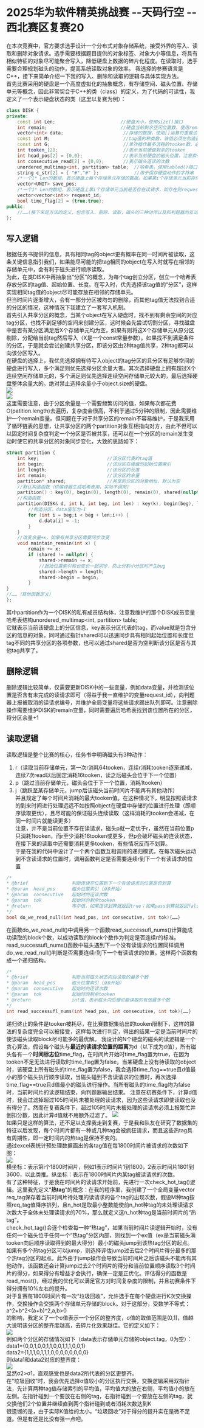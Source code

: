 # 2025华为软件精英挑战赛 --天码行空 --西北赛区复赛20  
在本次竞赛中，官方要求选手设计一个分布式对象存储系统，接受外界的写入、读取和删除对象请求。选手需要根据题目提供的对象标签、对象大小等信息，将具有相似特征的对象尽可能聚合写入，降低硬盘上数据的碎片化程度。在读取时，选手需要合理规划磁头的动作，提高系统读取对象的效率。
我选择的参赛语言是C++，接下来简单介绍一下我的写入、删除和读取的逻辑与具体实现方法。  
首先比赛采用的硬盘是一个高度虚拟化的抽象概念，有存储空间、磁头位置、存储单元等概念，因此非常契合于C++的类（class）的定义，为了代码的可读性，我定义了一个表示硬盘状态的类（这里以复赛为例）：  
```c++  
class DISK {  
private:  
    const int Len;                        //硬盘大小，使用size()接口  
    int remain;                           //硬盘当前剩余空闲位置数，使用remaining()接口  
    vector<int> data;                      //存储的数据，使用[]运算符重载访问  
    const int M;                           //tag值的种类数，该值必须在构造函数中初始化  
    const int G;                           //单次操作最多消耗的tooken数，必须初始化  
    int tooken_[2];                        //表示当前硬盘剩余的tooken  
    int head_pos[2] = {0,0};               //表示当前硬盘的磁头位置，注意索引从0开始  
    int consecutive_read[2] = {0,0};       //表示磁头连读的次数  
    unordered_multimap<int, partition> table;  //哈希表，使用tabled()接口  
    string c_str[2] = { "#","#" };             //用于保存硬盘动作的字符串  
    /*一个1* Len的数组，表示硬盘上每个存储单元存储的数据。如果第i个存储单元当前存储了数据，则save_pos[i] = {第i个存储单元存储的obj编号，该obj的block编号，该obj的副本编号}，如果第i个存储单元当前不存在读请求则save_pos[i] = {0,0,0}*/  
    vector<UNIT> save_pos;   
    /*一个1* Len的数组，表示硬盘上第i个存储单元当前是否存在读请求，如存在则request_id[i] = vector<int>{(该位置的所有请求编号...)}，元素request_id[i][j]表示第i个存储单元当前第j个读请求的编号*/  
    vector<vector<int>> request_id;   
    bool time_flag[2] = {true,true};  
public:  
    //……(接下来是方法的定义，包含写入、删除、读取，磁头的三种动作以及和判题器的互动输出等)  
};  
```
## 写入逻辑  
根据任务书提供的信息，具有相同tag的object更有概率在同一时间片被读取，这条关键信息指引我们，如果能尽可能的把tag相同的object在写入时就写在相邻的存储单元中，会有利于磁头进行顺序读取。  
为此，在类DISK中再抽象出“分区”的概念，为每个tag创立分区，创立一个哈希表存放分区的tag值、起始位置、长度。在写入时，优先选择该tag值的“分区”，这样实现相同tag值的object尽可能存放在相邻的存储单元。  
但当时间片逐渐增大，会有一部分分区被均匀的删除，而其他tag值无法找到合适的分区的情况，这种情况下我建立了一套写入机制。  
首先引入共享分区的概念，当某个object在写入硬盘时，找不到有剩余空间的对应tag分区，也找不到足够的空间来创建分区，这时候会先尝试切割分区，寻找磁盘中是否有某分区满足后X个存储单元均为空，如果有则将这X个存储单元从原分区剔除，分配给当前tag然后写入（X是一个const常量参数）。如果找不到满足条件的分区，于是就会尝试创建共享分区，即该分区由2种tag值共享，2种tag都可以向该分区写入。  
在硬盘的选择上，我优先选择拥有待写入object的tag分区的且分区有足够空间的硬盘进行写入，多个满足则优先选择分区余量大者。其次选择硬盘上拥有超过X个连续空闲存储单元的，多个满足则优先选择连续空闲存储单元较大的，最后选择硬盘整体余量大的。绝对禁止选择余量小于object.size的硬盘。  
![](https://github.com/Fengxingzhe666/huawei_codecraft2025/blob/main/img/%E7%A1%AC%E7%9B%98%E9%80%89%E6%8B%A9.jpg)  
![](https://github.com/Fengxingzhe666/huawei_codecraft2025/blob/main/img/%E5%86%99%E5%85%A5%E9%80%BB%E8%BE%91.jpg?raw=true)  
这里需要注意，由于分区余量是一个需要频繁访问的值，如果每次都花费O(patition.length)去遍历，复杂度会很高，不利于通过5分钟的限制，因此需要维护一个remain变量。但问题在于对于共享分区的remain不容易维护，于是我采用了循环链表的思想，让共享分区的两个partition对象互相指向对方，由此不但可以以固定时间复杂度判定一个分区是否被共享，还可以在一个分区的remain发生变动时使它的共享分区的对象同步变化，大致的思路如下：  
```c++ 
struct partition {  
    int key;                         //该分区代表的tag值  
    int begin;                       //该分区在硬盘的起始位置索引  
    int length;                      //该分区的长度  
    int remain;                      //该分区的余量  
    partition* shared;               //共享的分区的对象地址，默认为空  
    //默认构造函数（供编译器生成哈希表用，实际不调用）  
    partition() : key(0), begin(0), length(0), remain(0), shared(nullptr) {}  
    //构造函数  
    partition(DISK& d, int k, int beg, int len) : key(k), begin(beg), length(len),remain(len), shared(nullptr) {  
        //构造分区，data值写为-1  
        for (int i = beg;i < beg + len;i++) {  
            d.data[i] = -1;  
        }  
    }  
    //改变余量+x，如果有共享分区需要同步改变  
    void maintain_remain(int x) {  
        remain += x;  
        if (shared != nullptr) {  
            shared->remain += x;  
            //起始位置索引和长度也一起同步，防止分割小分区时产生bug  
            shared->length = length;  
            shared->begin = begin;  
        }  
}  
//……（其他函数定义）  
};
```  
其中partition作为一个DISK的私有成员结构体，注意我维护的那个DISK成员变量哈希表结构unordered_multimap<int, partition> table;  
它就表示当前该硬盘上的分区信息，key表示分区代表的tag，而value就是包含分区的信息的对象，同时通过指针shared可以迅速同步具有相同起始位置和长度但tag不同的共享分区的各项参数，也可以通过shared是否为空判断该分区是否与其他tag共享了。  
  
## 删除逻辑  
删除逻辑比较简单，仅需要更新DISK中的一些变量，例如data变量，并检测该位置是否含有未完成的读请求即可（得益于我一直维护的变量request_id），向判题器上报被取消的读请求编号，并维护全局变量将这些请求踢出队列即可。注意删除操作需要维护DISK的remain变量，同时需要遍历哈希表找到该位置所在的分区，将分区余量+1  
  
## 读取逻辑  
读取逻辑是整个比赛的核心，任务书中明确磁头有3种动作：
1. r（读取当前存储单元，第一次r消耗64tooken，连续r消耗tooken逐渐递减，连续7次read以后固定消耗16tooken，读之后磁头会位于下一个位置）  
2. p（跳过当前存储单元，磁头会位于下一个位置，消耗1tooken）  
3. j（跳跃至某存储单元，jump后该磁头当前时间片不能再有其他动作）  
并且规定了每个时间片消耗的最大tooken值。在这种情况下，明显按照读请求的到来时间进行处理远远不如按照object在硬盘中存储的位置进行处理（即顺序读取更优），且尽可能的保证磁头连续读取（这样消耗的tooken会递减，在同一时间片就能读更多）  
注意，并不是当前位置不存在读请求，磁头p就一定优于r，虽然在当前位置p只消耗1tooken，而r至少消耗16tooken或更多，但p会破坏磁头的连读状态，在接下来的读取中还需要消耗更多tooken，有些情况反而不划算。  
于是在我的代码中设计了一个两个函数互相调用的递归模式，在每次磁头运动到不含读请求的位置时，调用函数判定是否需要连续r到下一个有读请求的位置
```c++  
/*  
* @brief                判断连读空位置到下一个有读请求的位置是否划算  
* @param  head_pos      磁头位置索引（从0开始）  
* @param  consecutive   起始时的连读次数  
* @param  tok           起始时的剩余tooken  
* @return               布尔值，如果连读划算就返回true；如果pass划算就返回false  
*/  
bool do_we_read_null(int head_pos, int consecutive, int tok){……}
```
在函数do_we_read_null()中调用另一个函数read_successufl_nums()计算能成功读取的block个数，以成功读取的block个数作为判定是否连续r的标准。read_successufl_nums()函数中磁头遇到下一个没有读请求的位置同样调用do_we_read_null()判断是否需要连续r到下一个有读请求的位置。这样两个函数构成一个递归结构。 
```c++   
/*  
* @brief                判断当前磁头状态向后读取的最多个数  
* @param  head_pos      磁头位置索引（从0开始）  
* @param  consecutive   起始时的连读次数  
* @param  tok           起始时的剩余tooken  
* @return               int值，表示磁头向后理论能读取的有效最多个数  
*/  
int read_successufl_nums(int head_pos, int consecutive, int tok){……}  
```

递归终止的条件是tooken被耗尽，在比赛数据集给出的tooken限制下，这样的算法的复杂度完全可以被接受，这样每次进行判定，得出的结果一定是当前时间片的使该磁头读取block尽可能多的最优解。
我设计的N个硬盘的磁头的读逻辑是一个贪心算法，假设每个磁头与**最近的读请求位置的距离**为d（以下成为d值），所有磁头各有一个**时间标志位**time_flag，在时间片开始时time_flag置为true，在因为tooken不足无法进行读取时time_flag置为false，当某硬盘上没有待读取的object时，该硬盘上所有磁头的time_flag置为false，我会选择time_flag==true且d值最小的那个磁头执行顺序读取，当磁头碰到不含读请求的位置时，再次选择time_flag==true且d值最小的磁头进行操作。当所有磁头的time_flag均为false时，当前时间片的读逻辑结束，向判题器输出结果。
注意在初赛条件下，计算d值时，我会过滤掉超过105时间片未被处理的读请求，因为这些读请求即使读取也没有得分了。然而在复赛条件下，超过105时间片未被处理的读请求必须上报繁忙并倒扣分数，因此计算d值就不用额外过滤了。
![](https://github.com/Fengxingzhe666/huawei_codecraft2025/blob/main/img/%E8%AF%BB%E5%8F%96%E9%80%BB%E8%BE%91.jpg?raw=true)  
如果只是这样的算法，还不足以支撑我走到复赛，于是我和队友在研究了数据集的特征以后发现，每个时间片都有一种或几种tag会被疯狂请求，而且这些热tag具有周期性，即一定时间内的热tag是保持不变的。  
通过excel表统计预处理数据画出的各tag值在每1800时间片被请求的次数如下图：  
![](https://github.com/Fengxingzhe666/huawei_codecraft2025/blob/main/img/excel%E6%88%AA%E5%9B%BE.png)  
横坐标：表示第i个1800时间片，例如1表示时间片1到1800，2表示时间片1801到3600，以此类推。纵坐标：表示在1800时间片内某tag被读请求的次数。  
有了这种特征，于是我在时间片的读请求开始前，先进行一次check_hot_tag()逻辑。这里我先定义“**热tag**”的概念：在我的程序里，我创建了一个全局变量vector<int> req_tag保存着当前时间片待处理的读请求的各个tag的出现次数，假设M种tag按照req_tag值降序排列，且n_hot是取最小整数能使前n_hot种tag的未处理读请求次数大于全体未处理读请求的70%，那么就定义这n_hot种tag是当前时间片的“热tag”。  
check_hot_tag()会逐个检查每一种“热tag”，如果当前时间片读逻辑开始时，没有任何一个磁头位于任何一个“热tag”分区内部，则找到一个ex值（ex是当前磁头满tooken向后顺序读取得到的最大得分）最小的磁头jump到该热tag分区的起点。如果有多个热tag分区可以jump，则选择评估jump过去后2个时间片得分最多的那个热tag分区的起点。此外由于jump操作会导致当前时间片之后该磁头不能再有其他动作，该函数还会计算jump过去2个时间片的得分和当前位置顺序读取3个时间片的得分，如果得分有增益才会执行，确保一定是正优化。评估得分的函数是read_most()，经过我的优化可以满足官方对时间复杂度的限制，并且初赛条件下得分拥有10%左右的提升。  
对于复赛每1800时间片有一次“垃圾回收”，允许选手在每个硬盘进行K次交换操作，交换操作会交换两个存储单元存储的block。对于这部分，受数学不等式：  
a^2+b^2<(a+b)^2,a,b>0  
的影响，我定义了一个σ值表示一个分区的整齐度，σ值的取值范围是(0,1]，值越大说明该分区的整齐度越高，去碎片化效果越佳。它的定义如下：  
![](https://github.com/Fengxingzhe666/huawei_codecraft2025/blob/main/img/%E5%85%AC%E5%BC%8Fsita.png?raw=true)  
例如两个分区的存储情况如下（data表示存储单元存储的object.tag，0为空）：  
data1={0,0,1,0,0,1,1,0,0,1,1,1,0,0,1}  
data2={1,1,1,0,1,1,1,0,0,0,0,0,0,0,0}  
则data1和data2对应的整齐度：  
![](https://github.com/Fengxingzhe666/huawei_codecraft2025/blob/main/img/%E5%85%AC%E5%BC%8F2.png?raw=true)  
显然σ2>σ1，直观感受也是data2所代表的分区更整齐。  
在“垃圾回收”时，我会优先选择σ值较小的分区执行交换，交换逻辑采用双指针法，先计算两种tag值存储索引的平均值，平均值大的放在右侧，平均值小的放在左侧。左指针碰到一个要放在右侧的tag，右指针碰到一个要放在左侧的tag，就交换他们2个位置并继续直到两个指针碰到或者消耗次数达到K  
很遗憾的是，由于实际K值给的太小，“垃圾回收”对于得分的提升实在是微不足道。但是有还是比没有强一点吧。  

